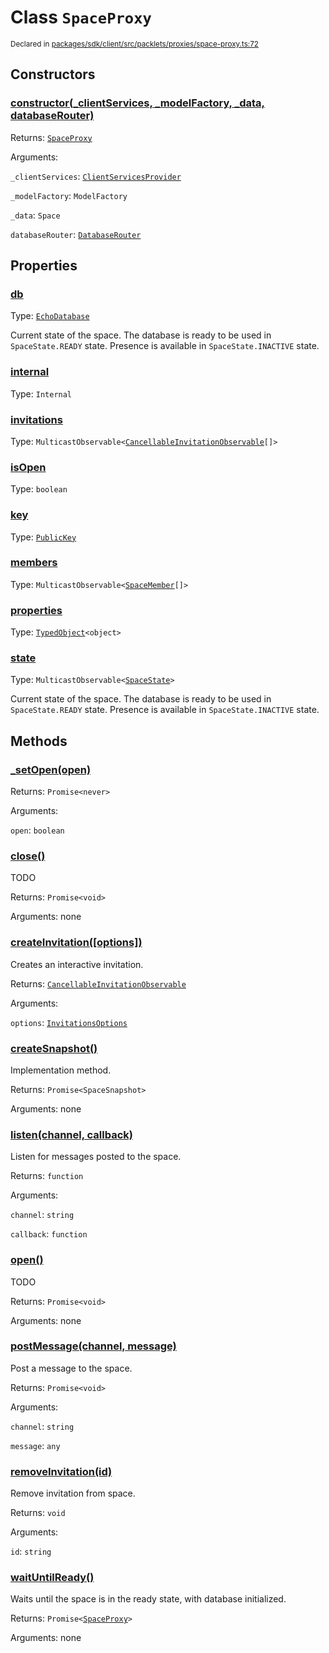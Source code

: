 # Class `SpaceProxy`
<sub>Declared in [packages/sdk/client/src/packlets/proxies/space-proxy.ts:72](https://github.com/dxos/dxos/blob/main/packages/sdk/client/src/packlets/proxies/space-proxy.ts#L72)</sub>





## Constructors
### [constructor(_clientServices, _modelFactory, _data, databaseRouter)](https://github.com/dxos/dxos/blob/main/packages/sdk/client/src/packlets/proxies/space-proxy.ts#L118)



Returns: <code>[SpaceProxy](/api/@dxos/client/classes/SpaceProxy)</code>

Arguments: 

`_clientServices`: <code>[ClientServicesProvider](/api/@dxos/client/interfaces/ClientServicesProvider)</code>

`_modelFactory`: <code>ModelFactory</code>

`_data`: <code>Space</code>

`databaseRouter`: <code>[DatabaseRouter](/api/@dxos/client/classes/DatabaseRouter)</code>


## Properties
### [db](https://github.com/dxos/dxos/blob/main/packages/sdk/client/src/packlets/proxies/space-proxy.ts#L160)
Type: <code>[EchoDatabase](/api/@dxos/client/classes/EchoDatabase)</code>

Current state of the space.
The database is ready to be used in  `SpaceState.READY`  state.
Presence is available in  `SpaceState.INACTIVE`  state.

### [internal](https://github.com/dxos/dxos/blob/main/packages/sdk/client/src/packlets/proxies/space-proxy.ts#L182)
Type: <code>Internal</code>

### [invitations](https://github.com/dxos/dxos/blob/main/packages/sdk/client/src/packlets/proxies/space-proxy.ts#L173)
Type: <code>MulticastObservable&lt;[CancellableInvitationObservable](/api/@dxos/client/interfaces/CancellableInvitationObservable)[]&gt;</code>

### [isOpen](https://github.com/dxos/dxos/blob/main/packages/sdk/client/src/packlets/proxies/space-proxy.ts#L143)
Type: <code>boolean</code>

### [key](https://github.com/dxos/dxos/blob/main/packages/sdk/client/src/packlets/proxies/space-proxy.ts#L139)
Type: <code>[PublicKey](/api/@dxos/client/classes/PublicKey)</code>

### [members](https://github.com/dxos/dxos/blob/main/packages/sdk/client/src/packlets/proxies/space-proxy.ts#L177)
Type: <code>MulticastObservable&lt;[SpaceMember](/api/@dxos/client/interfaces/SpaceMember)[]&gt;</code>

### [properties](https://github.com/dxos/dxos/blob/main/packages/sdk/client/src/packlets/proxies/space-proxy.ts#L164)
Type: <code>[TypedObject](/api/@dxos/client/values#TypedObject)&lt;object&gt;</code>

### [state](https://github.com/dxos/dxos/blob/main/packages/sdk/client/src/packlets/proxies/space-proxy.ts#L169)
Type: <code>MulticastObservable&lt;[SpaceState](/api/@dxos/client/enums#SpaceState)&gt;</code>

Current state of the space.
The database is ready to be used in  `SpaceState.READY`  state.
Presence is available in  `SpaceState.INACTIVE`  state.


## Methods
### [_setOpen(open)](https://github.com/dxos/dxos/blob/main/packages/sdk/client/src/packlets/proxies/space-proxy.ts#L359)



Returns: <code>Promise&lt;never&gt;</code>

Arguments: 

`open`: <code>boolean</code>

### [close()](https://github.com/dxos/dxos/blob/main/packages/sdk/client/src/packlets/proxies/space-proxy.ts#L280)



TODO


Returns: <code>Promise&lt;void&gt;</code>

Arguments: none

### [createInvitation(\[options\])](https://github.com/dxos/dxos/blob/main/packages/sdk/client/src/packlets/proxies/space-proxy.ts#L317)



Creates an interactive invitation.


Returns: <code>[CancellableInvitationObservable](/api/@dxos/client/interfaces/CancellableInvitationObservable)</code>

Arguments: 

`options`: <code>[InvitationsOptions](/api/@dxos/client/types/InvitationsOptions)</code>

### [createSnapshot()](https://github.com/dxos/dxos/blob/main/packages/sdk/client/src/packlets/proxies/space-proxy.ts#L354)



Implementation method.


Returns: <code>Promise&lt;SpaceSnapshot&gt;</code>

Arguments: none

### [listen(channel, callback)](https://github.com/dxos/dxos/blob/main/packages/sdk/client/src/packlets/proxies/space-proxy.ts#L307)



Listen for messages posted to the space.


Returns: <code>function</code>

Arguments: 

`channel`: <code>string</code>

`callback`: <code>function</code>

### [open()](https://github.com/dxos/dxos/blob/main/packages/sdk/client/src/packlets/proxies/space-proxy.ts#L273)



TODO


Returns: <code>Promise&lt;void&gt;</code>

Arguments: none

### [postMessage(channel, message)](https://github.com/dxos/dxos/blob/main/packages/sdk/client/src/packlets/proxies/space-proxy.ts#L295)



Post a message to the space.


Returns: <code>Promise&lt;void&gt;</code>

Arguments: 

`channel`: <code>string</code>

`message`: <code>any</code>

### [removeInvitation(id)](https://github.com/dxos/dxos/blob/main/packages/sdk/client/src/packlets/proxies/space-proxy.ts#L343)



Remove invitation from space.


Returns: <code>void</code>

Arguments: 

`id`: <code>string</code>

### [waitUntilReady()](https://github.com/dxos/dxos/blob/main/packages/sdk/client/src/packlets/proxies/space-proxy.ts#L287)



Waits until the space is in the ready state, with database initialized.


Returns: <code>Promise&lt;[SpaceProxy](/api/@dxos/client/classes/SpaceProxy)&gt;</code>

Arguments: none
